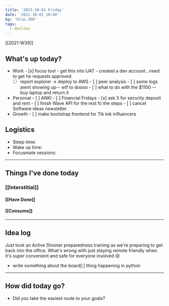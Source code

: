 ```yaml
---
title: '2021-10-01 Friday'
date: '2021-10-01 10:48'
bg: 'blue.300'
tags:
  - dailies
---
```


[[2021-W39]]

## What's up today?

- Work - [x] focus tool - get this into UAT - created a dev account...need to get he requests approved
  - [ ] report explorer -> deploy to AWS - [ ] peer analysis - [ ] some logs arent showing up-- wtf to doooo - [ ] what to do with the \$1100 -- buy laptop and return it
- Personal - [ ] ANKI - [ ] Financial Fridays - [x] ask S for security deposit and rent - [ ] finish Wave API for the rest fo the steps - [ ] cancel Software ideas newsletter
- Growth - [ ] make bootstrap frontend for Tik tok influencers

## Logistics

- Sleep time:
- Wake up time:
- Focusmate sessions:

---

## Things I've done today

### [[Interstitial]]

#### [[Have Done]]

#### [[Consume]]

---

## Idea log

Just took an Active Shooter preparedness training as we're preparing to get back into the office. What's wrong with just staying remote friendly when it's super convenient and safe for everyone involved 😟

- write something about the board[:] thing happening in python

---

## How did today go?

- Did you take the easiest route to your goals?
